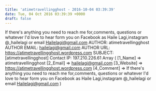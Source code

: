 ```yaml
---
title: 'atimetravellingghost - 2016-10-04 03:39:39'
date: Tue, 04 Oct 2016 03:39:39 +0000
draft: false
---
```


If there's anything you need to reach me for,comments, questions or whatever I'd love to hear form you on Facebook as Haile Lagi,instagram @\_hailelagi or email Hailelagi@gmail.com AUTHOR: atimetravellingghost AUTHOR EMAIL: hailelagi@gmail.com AUTHOR URL: https://atimetravellingghost.wordpress.com SUBJECT: \[atimetravellingghost\] Contact IP: 197.210.226.61 Array ( \[1\_Name\] => atimetravellingghost \[2\_Email\] => hailelagi@gmail.com \[3\_Website\] => https://atimetravellingghost.wordpress.com \[4\_Comment\] => If there's anything you need to reach me for,comments, questions or whatever I'd love to hear form you on Facebook as Haile Lagi,instagram @\_hailelagi or email Hailelagi@gmail.com )